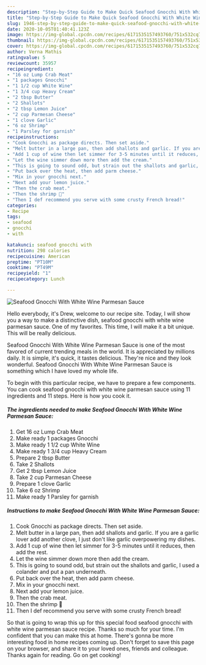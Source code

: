 ```yaml
---
description: "Step-by-Step Guide to Make Quick Seafood Gnocchi With White Wine Parmesan Sauce"
title: "Step-by-Step Guide to Make Quick Seafood Gnocchi With White Wine Parmesan Sauce"
slug: 1946-step-by-step-guide-to-make-quick-seafood-gnocchi-with-white-wine-parmesan-sauce
date: 2020-10-05T01:40:41.123Z
image: https://img-global.cpcdn.com/recipes/6171535157493760/751x532cq70/seafood-gnocchi-with-white-wine-parmesan-sauce-recipe-main-photo.jpg
thumbnail: https://img-global.cpcdn.com/recipes/6171535157493760/751x532cq70/seafood-gnocchi-with-white-wine-parmesan-sauce-recipe-main-photo.jpg
cover: https://img-global.cpcdn.com/recipes/6171535157493760/751x532cq70/seafood-gnocchi-with-white-wine-parmesan-sauce-recipe-main-photo.jpg
author: Verna Mathis
ratingvalue: 5
reviewcount: 35957
recipeingredient:
- "16 oz Lump Crab Meat"
- "1 packages Gnocchi"
- "1 1/2 cup White Wine"
- "1 3/4 cup Heavy Cream"
- "2 tbsp Butter"
- "2 Shallots"
- "2 tbsp Lemon Juice"
- "2 cup Parmesan Cheese"
- "1 clove Garlic"
- "6 oz Shrimp"
- "1 Parsley for garnish"
recipeinstructions:
- "Cook Gnocchi as package directs. Then set aside."
- "Melt butter in a large pan, then add shallots and garlic. If you are a garlic lover add another clove, I just don&#39;t like garlic overpowering my dishes."
- "Add 1 cup of wine then let simmer for 3-5 minutes until it reduces, then add the rest."
- "Let the wine simmer down more then add the cream."
- "This is going to sound odd, but strain out the shallots and garlic, I used a colander and put a pan underneath."
- "Put back over the heat, then add parm cheese."
- "Mix in your gnocchi next."
- "Next add your lemon juice."
- "Then the crab meat."
- "Then the shrimp 🍤"
- "Then I def recommend you serve with some crusty French bread!"
categories:
- Recipe
tags:
- seafood
- gnocchi
- with

katakunci: seafood gnocchi with 
nutrition: 298 calories
recipecuisine: American
preptime: "PT10M"
cooktime: "PT49M"
recipeyield: "1"
recipecategory: Lunch

---
```



![Seafood Gnocchi With White Wine Parmesan Sauce](https://img-global.cpcdn.com/recipes/6171535157493760/751x532cq70/seafood-gnocchi-with-white-wine-parmesan-sauce-recipe-main-photo.jpg)

Hello everybody, it's Drew, welcome to our recipe site. Today, I will show you a way to make a distinctive dish, seafood gnocchi with white wine parmesan sauce. One of my favorites. This time, I will make it a bit unique. This will be really delicious.



Seafood Gnocchi With White Wine Parmesan Sauce is one of the most favored of current trending meals in the world. It is appreciated by millions daily. It is simple, it's quick, it tastes delicious. They're nice and they look wonderful. Seafood Gnocchi With White Wine Parmesan Sauce is something which I have loved my whole life.


To begin with this particular recipe, we have to prepare a few components. You can cook seafood gnocchi with white wine parmesan sauce using 11 ingredients and 11 steps. Here is how you cook it.

<!--inarticleads1-->

##### The ingredients needed to make Seafood Gnocchi With White Wine Parmesan Sauce:

1. Get 16 oz Lump Crab Meat
1. Make ready 1 packages Gnocchi
1. Make ready 1 1/2 cup White Wine
1. Make ready 1 3/4 cup Heavy Cream
1. Prepare 2 tbsp Butter
1. Take 2 Shallots
1. Get 2 tbsp Lemon Juice
1. Take 2 cup Parmesan Cheese
1. Prepare 1 clove Garlic
1. Take 6 oz Shrimp
1. Make ready 1 Parsley for garnish




<!--inarticleads2-->

##### Instructions to make Seafood Gnocchi With White Wine Parmesan Sauce:

1. Cook Gnocchi as package directs. Then set aside.
1. Melt butter in a large pan, then add shallots and garlic. If you are a garlic lover add another clove, I just don&#39;t like garlic overpowering my dishes.
1. Add 1 cup of wine then let simmer for 3-5 minutes until it reduces, then add the rest.
1. Let the wine simmer down more then add the cream.
1. This is going to sound odd, but strain out the shallots and garlic, I used a colander and put a pan underneath.
1. Put back over the heat, then add parm cheese.
1. Mix in your gnocchi next.
1. Next add your lemon juice.
1. Then the crab meat.
1. Then the shrimp 🍤
1. Then I def recommend you serve with some crusty French bread!




So that is going to wrap this up for this special food seafood gnocchi with white wine parmesan sauce recipe. Thanks so much for your time. I'm confident that you can make this at home. There's gonna be more interesting food in home recipes coming up. Don't forget to save this page on your browser, and share it to your loved ones, friends and colleague. Thanks again for reading. Go on get cooking!
